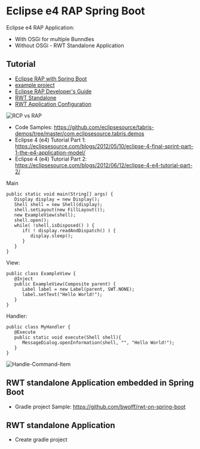 # Eclipse e4 RAP Spring Boot
Eclipse e4 RAP Application:
- With OSGi for multiple Bunndles
- Without OSGi - RWT Standalone Application

## Tutorial
- [Eclipse RAP with Spring Boot](https://www.javacodegeeks.com/2018/11/eclipse-rap-spring-boot.html)
- [example project](https://github.com/bwolff/rwt-on-spring-boot)
- [Eclipse RAP Developer's Guide](https://www.eclipse.org/rap/developers-guide/)
- [RWT Standalone](https://www.eclipse.org/rap/developers-guide/devguide.php?topic=rwt-standalone.html&version=3.20)
- [RWT Application Configuration](https://www.eclipse.org/rap/developers-guide/devguide.php?topic=application-configuration.html&version=3.20)

![RCP vs RAP](http://file.itpub.net/forum/itpub/attachment/day_090706/20090706_62f02d78bd33e0c81efdo3T6I3wMso7j.jpg)

- Code Samples: https://github.com/eclipsesource/tabris-demos/tree/master/com.eclipsesource.tabris.demos
- Eclipse 4 (e4) Tutorial Part 1: https://eclipsesource.com/blogs/2012/05/10/eclipse-4-final-sprint-part-1-the-e4-application-model/
- Eclipse 4 (e4) Tutorial Part 2: https://eclipsesource.com/blogs/2012/06/12/eclipse-4-e4-tutorial-part-2/

Main
```
public static void main(String[] args) {
   Display display = new Display();
   Shell shell = new Shell(display);
   shell.setLayout(new FillLayout());
   new ExampleView(shell);
   shell.open();
   while( !shell.isDisposed() ) {
      if( ! display.readAndDispatch() ) {
         display.sleep();
      }
   }
}
```
View:
```
public class ExampleView {
   @Inject
   public ExampleView(Composite parent) {
      Label label = new Label(parent, SWT.NONE);
      label.setText("Hello World!");
   }
}
```
Handler:
```
public class MyHandler {
   @Execute
   public static void execute(Shell shell){
      MessageDialog.openInformation(shell, "", "Hello World!");
   }
}
```
![Handle-Command-Item](https://eclipsesource.com/wp-content/uploads/2012/06/image09.png)

## RWT standalone Application embedded in Spring Boot
- Gradle project Sample: https://github.com/bwolff/rwt-on-spring-boot

## RWT standalone Application 
- Create gradle project
